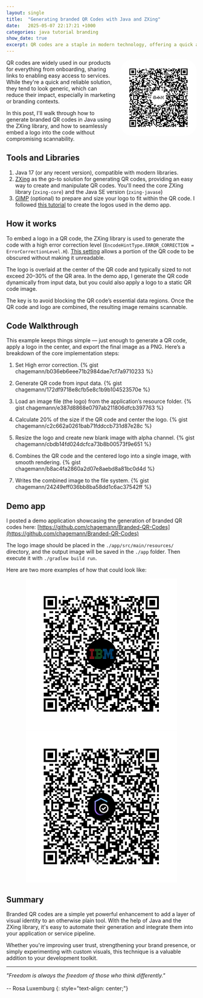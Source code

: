 ```yaml
---
layout: single
title:  "Generating branded QR Codes with Java and ZXing"
date:   2025-05-07 22:17:21 +1000
categories: java tutorial branding
show_date: true
excerpt: QR codes are a staple in modern technology, offering a quick and convenient way to access information. In this post, we’ll explore how to enhance your QR codes by adding a logo at the center, using Java and the ZXing library. This technique ensures that your QR codes stand out, while maintaining their scannability. 
---
```


<img src="/assets/images/qr_ibm_icons.png" alt="IBM branded QR code" style="width: 400px; border-radius: 32px; max-width: 40%; float: right; margin-left: 1em; margin-bottom: 1em;"/> QR codes are widely used in our products for everything from onboarding, sharing links to enabling easy access to services. While they're a quick and reliable solution, they tend to look generic, which can reduce their impact, especially in marketing or branding contexts.

In this post, I'll walk through how to generate branded QR codes in Java using the ZXing library, and how to seamlessly embed a logo into the code without compromising scannability.

## Tools and Libraries

1. Java 17 (or any recent version), compatible with modern libraries.
1. [ZXing](https://github.com/zxing/zxing) as the go-to solution for generating QR codes, providing an easy way to create and manipulate QR codes. You'll need the core ZXing library (`zxing-core`) and the Java SE version (`zxing-javase`)
1. [GIMP](https://www.gimp.org/) (optional) to prepare and size your logo to fit within the QR code. I followed [this tutorial](https://www.youtube.com/watch?v=FMSdW5csDLU) to create the logos used in the demo app.

## How it works

To embed a logo in a QR code, the ZXing library is used to generate the code with a high error correction level (`EncodeHintType.ERROR_CORRECTION = ErrorCorrectionLevel.H`). [This setting](https://zxing.github.io/zxing/apidocs/com/google/zxing/qrcode/decoder/ErrorCorrectionLevel.html) allows a portion of the QR code to be obscured without making it unreadable.

The logo is overlaid at the center of the QR code and typically sized to not exceed 20–30% of the QR area. In the demo app, I generate the QR code dynamically from input data, but you could also apply a logo to a static QR code image.

The key is to avoid blocking the QR code’s essential data regions. Once the QR code and logo are combined, the resulting image remains scannable.

## Code Walkthrough

This example keeps things simple — just enough to generate a QR code, apply a logo in the center, and export the final image as a PNG. Here’s a breakdown of the core implementation steps:

1. Set High error correction.
{% gist chagemann/b036eb6eee71b2984dae7cf7a9710233 %}

1. Generate QR code from input data.
{% gist chagemann/172df9718e8cfb5e8c1b9b104523570e %}

1. Load an image file (the logo) from the application’s resource folder.
{% gist chagemann/e387d8868e0797ab211806dfcb397763 %}

1. Calculate 20% of the size if the QR code and center the logo.
{% gist chagemann/c2c662a0261bab71fddccb731d87e28c %}

1. Resize the logo and create new blank image with alpha channel.
{% gist chagemann/cbdb14fd024dcfca73b8b00573f9e651 %}

1. Combines the QR code and the centered logo into a single image, with smooth rendering.
{% gist chagemann/b8ac4fa2860a2d07e8aebd8a81bc0d4d %}

1. Writes the combined image to the file system.
{% gist chagemann/24249eff036bb8ba58dd1c6ac37542ff %}

## Demo app

I posted a demo application showcasing the generation of branded QR codes here: [https://github.com/chagemann/Branded-QR-Codes](https://github.com/chagemann/Branded-QR-Codes)

The logo image should be placed in the `./app/src/main/resources/` directory, and the output image will be saved in the `./app` folder. Then execute it with `./gradlew build run`.

Here are two more examples of how that could look like:
<div style="text-align: center;">
<img src="/assets/images/qr_ibm_black.png" alt="IBM branded QR code" class="scaled" />
<img src="/assets/images/qr_ibm_verify.png" alt="IBM branded QR code" class="scaled" />
</div>

## Summary

Branded QR codes are a simple yet powerful enhancement to add a layer of visual identity to an otherwise plain tool. With the help of Java and the ZXing library, it's easy to automate their generation and integrate them into your application or service pipeline.

Whether you're improving user trust, strengthening your brand presence, or simply experimenting with custom visuals, this technique is a valuable addition to your development toolkit.

---

_"Freedom is always the freedom of those who think differently."_
<br/><br/>
-- Rosa Luxemburg
{: style="text-align: center;"}